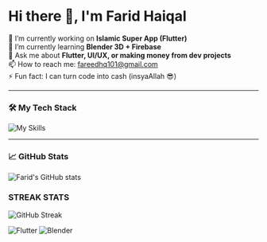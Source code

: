 # Hi there 👋, I'm Farid Haiqal

🔭 I’m currently working on **Islamic Super App (Flutter)**  
🌱 I’m currently learning **Blender 3D + Firebase**  
💬 Ask me about **Flutter, UI/UX, or making money from dev projects**  
📫 How to reach me: fareedhq101@gmail.com  
⚡ Fun fact: I can turn code into cash (insyaAllah 😎)

---

### 🛠 My Tech Stack
![My Skills](https://skillicons.dev/icons?i=flutter,dart,python,figma,blender,firebase,git)

---

### 📈 GitHub Stats
![Farid's GitHub stats](https://github-readme-stats.vercel.app/api?username=fared08&show_icons=true&theme=github_dark)


### STREAK STATS
![GitHub Streak](https://streak-stats.demolab.com?user=fared08&theme=dark)



![Flutter](https://img.shields.io/badge/Flutter-02569B?style=for-the-badge&logo=flutter&logoColor=white)
![Blender](https://img.shields.io/badge/Blender-F5792A?style=for-the-badge&logo=blender&logoColor=white)
